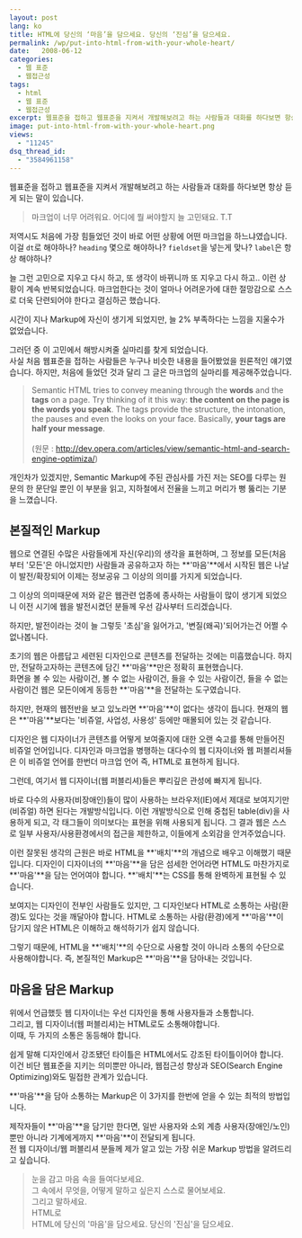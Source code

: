 ```yaml
---
layout: post
lang: ko
title: HTML에 당신의 ‘마음’을 담으세요. 당신의 ‘진심’을 담으세요.
permalink: /wp/put-into-html-from-with-your-whole-heart/
date:   2008-06-12
categories:
  - 웹 표준
  - 웹접근성
tags:
  - html
  - 웹 표준
  - 웹접근성
excerpt: 웹표준을 접하고 웹표준을 지켜서 개발해보려고 하는 사람들과 대화를 하다보면 항상 듣게 되는 말이 있습니다. 마크업이 너무 어려워요. 어디에 뭘 써야할지 늘 고민돼요. T.T 저역시도 처음에 가장 힘들었던 것이 바로 어떤 상황에 어떤 마크업을 하느냐였습니다. 이걸 dt로 해야하나? heading 몇으로 해야하나? fieldset을 넣는게 맞나? label은 항상 해야하나?…. 늘 그런 고민으로 지우고 다시 하고, 또 생각이 바뀌니까 또 지우고 다시 하고.. 이런 상황이 계속 반복되었습니다. 마크업한다는 것이 얼마나 어려운가에 대한 절망감으로 스스로 더욱 단련되어야 한다고 결심하곤 했습니다. 시간이 지나 Markup에 자신이 생기게 되었지만, 늘 2% 부족하다는 느낌을 [...]
image: put-into-html-from-with-your-whole-heart.png
views:
  - "11245"
dsq_thread_id:
  - "3584961158"
---
```


웹표준을 접하고 웹표준을 지켜서 개발해보려고 하는 사람들과 대화를 하다보면 항상 듣게 되는 말이 있습니다.

> 마크업이 너무 어려워요. 어디에 뭘 써야할지 늘 고민돼요. T.T

저역시도 처음에 가장 힘들었던 것이 바로 어떤 상황에 어떤 마크업을 하느냐였습니다.  
이걸 `dt`로 해야하나? `heading` 몇으로 해야하나? `fieldset`을 넣는게 맞나? `label`은 항상 해야하나?

늘 그런 고민으로 지우고 다시 하고, 또 생각이 바뀌니까 또 지우고 다시 하고.. 이런 상황이 계속 반복되었습니다. 마크업한다는 것이 얼마나 어려운가에 대한 절망감으로 스스로 더욱 단련되어야 한다고 결심하곤 했습니다.

시간이 지나 Markup에 자신이 생기게 되었지만, 늘 2% 부족하다는 느낌을 지울수가 없었습니다.

그러던 중 이 고민에서 해방시켜줄 실마리를 찾게 되었습니다.  
사실 처음 웹표준을 접하는 사람들은 누구나 비슷한 내용을 들어봤었을 원론적인 얘기였습니다. 하지만, 처음에 들었던 것과 달리 그 글은 마크업의 실마리를 제공해주었습니다.

> Semantic HTML tries to convey meaning through the **words** and the **tags** on a page. Try thinking of it this way: **the content on the page is the words you speak**. The tags provide the structure, the intonation, the pauses and even the looks on your face. Basically, **your tags are half your message**.<br><br>
> (원문 : <http://dev.opera.com/articles/view/semantic-html-and-search-engine-optimiza/>)

개인차가 있겠지만, Semantic Markup에 주된 관심사를 가진 저는 SEO를 다루는 원문의 한 문단일 뿐인 이 부분을 읽고, 지하철에서 전율을 느끼고 머리가 뻥 뚫리는 기분을 느꼈습니다.

## 본질적인 Markup

웹으로 연결된 수많은 사람들에게 자신(우리)의 생각을 표현하며, 그 정보를 모든(처음부터 '모든'은 아니었지만) 사람들과 공유하고자 하는 **'마음'**에서 시작된 웹은 나날이 발전/확장되어 이제는 정보공유 그 이상의 의미를 가지게 되었습니다.
  
그 이상의 의미때문에 저와 같은 웹관련 업종에 종사하는 사람들이 많이 생기게 되었으니 이전 시기에 웹을 발전시켰던 분들께 우선 감사부터 드리겠습니다.
  
하지만, 발전이라는 것이 늘 그렇듯 '초심'을 잃어가고, '변질(왜곡)'되어가는건 어쩔 수 없나봅니다.

초기의 웹은 아름답고 세련된 디자인으로 콘텐츠를 전달하는 것에는 미흡했습니다. 하지만, 전달하고자하는 콘텐츠에 담긴 **'마음'**만은 정확히 표현했습니다.  
화면을 볼 수 있는 사람이건, 볼 수 없는 사람이건, 들을 수 있는 사람이건, 들을 수 없는 사람이건 웹은 모든이에게 동등한 **'마음'**을 전달하는 도구였습니다.

하지만, 현재의 웹전반을 보고 있노라면 **'마음'**이 없다는 생각이 듭니다. 현재의 웹은 **'마음'**보다는 '비쥬얼, 사업성, 사용성' 등에만 매몰되어 있는 것 같습니다.

디자인은 웹 디자이너가 콘텐츠를 어떻게 보여줄지에 대한 오랜 숙고를 통해 만들어진 비쥬얼 언어입니다. 디자인과 마크업을 병행하는 대다수의 웹 디자이너와 웹 퍼블리셔들은 이 비쥬얼 언어를 한번더 마크업 언어 즉, HTML로 표현하게 됩니다.

그런데, 여기서 웹 디자이너(웹 퍼블리셔)들은 뿌리깊은 관성에 빠지게 됩니다.

바로 다수의 사용자(비장애인)들이 많이 사용하는 브라우저(IE)에서 제대로 보여지기만(비쥬얼) 하면 된다는 개발방식입니다. 이런 개발방식으로 인해 중첩된 table(div)을 사용하게 되고, 각 태그들이 의미보다는 표현을 위해 사용되게 됩니다. 그 결과 웹은 스스로 일부 사용자/사용환경에서의 접근을 제한하고, 이들에게 소외감을 안겨주었습니다.

이런 잘못된 생각의 근원은 바로 HTML을 **'배치'**의 개념으로 배우고 이해했기 때문입니다. 디자인이 디자이너의 **'마음'**을 담은 섬세한 언어라면 HTML도 마찬가지로 **'마음'**을 담는 언어여야 합니다. **'배치'**는 CSS를 통해 완벽하게 표현될 수 있습니다.

보여지는 디자인이 전부인 사람들도 있지만, 그 디자인보다 HTML로 소통하는 사람(환경)도 있다는 것을 깨달아야 합니다. HTML로 소통하는 사람(환경)에게 **'마음'**이 담기지 않은 HTML은 이해하고 해석하기가 쉽지 않습니다.

그렇기 때문에, HTML을 **'배치'**의 수단으로 사용할 것이 아니라 소통의 수단으로 사용해야합니다. 즉, 본질적인 Markup은 **'마음'**을 담아내는 것입니다.

## 마음을 담은 Markup

위에서 언급했듯 웹 디자이너는 우선 디자인을 통해 사용자들과 소통합니다.  
그리고, 웹 디자이너(웹 퍼블리셔)는 HTML로도 소통해야합니다.  
이때, 두 가지의 소통은 동등해야 합니다.
  
쉽게 말해 디자인에서 강조됐던 타이틀은 HTML에서도 강조된 타이틀이어야 합니다.  
이건 비단 웹표준을 지키는 의미뿐만 아니라, 웹접근성 향상과 SEO(Search Engine Optimizing)와도 밀접한 관계가 있습니다.
  
**'마음'**을 담아 소통하는 Markup은 이 3가지를 한번에 얻을 수 있는 최적의 방법입니다.
  
제작자들이 **'마음'**을 담기만 한다면, 일반 사용자와 소외 계층 사용자(장애인/노인) 뿐만 아니라 기계에게까지 **'마음'**이 전달되게 됩니다.  
전 웹 디자이너/웹 퍼블리셔 분들께 제가 알고 있는 가장 쉬운 Markup 방법을 알려드리고 싶습니다.

> 눈을 감고 마음 속을 들여다보세요.  
> 그 속에서 무엇을, 어떻게 말하고 싶은지 스스로 물어보세요.  
> 그리고 말하세요.  
> HTML로  
> HTML에 당신의 '마음'을 담으세요. 당신의 '진심'을 담으세요.
